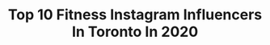 ---
title: Top 10 Fitness Instagram Influencers In Toronto In 2020
description: >-
  Find top fitness Instagram influencers in Toronto in 2020. Most popular hashtags: #fitness #toronto #gymlife #nature.
platform: Instagram
profiles:
  - username: "ayenomz"
    fullname: >-
      Irene | Food & Lifestyle
    location: "Canada"
    followers: 3743
    engagement: 2617
    commentsToLikes: 0.532725
    id: ck5zu6zoi1swj0i14dsezsu7h
    verified: false
    hashtags: "#globallylocal, #birthday, #chatimecanada, #sweatypic"
  - username: "mr.tallrock"
    fullname: >-
      Menswear | Lifestyle | Fitness
    location: "Canada"
    followers: 2870
    engagement: 1744
    commentsToLikes: 0.347701
    id: ck9wf6pejnfdq0j78tkcma5xd
    verified: false
    hashtags: "#ossingtonstrip, #fatherslove, #joefreshkids, #guysfashion"
  - username: "mybollywoodbody"
    fullname: >-
      The Before and After Expert!
    location: "Canada"
    followers: 157939
    engagement: 310
    commentsToLikes: 0.030840
    id: ck6tn5xw7975r0j71o0xpv5lj
    verified: true
    hashtags: "#sidhasadajatt, #supplements, #daddysgirls, #bestdubbingever"
  - username: "pickeringfitness"
    fullname: >-
      Christopher Pickering
    location: "Canada"
    followers: 26890
    engagement: 203
    commentsToLikes: 0.086315
    id: ckaozztbpo5fv0i78iqghlmda
    verified: false
    hashtags: "#zyzz, #nature, #mixer, #summer2020"
  - username: "eat.fit.enjoy"
    fullname: >-
      🥑FOOD, FITNESS AND MORE👌🏻
    location: "Canada"
    followers: 11073
    engagement: 775
    commentsToLikes: 0.035408
    id: ck8t9ca17nknz0j78izig47xc
    verified: false
    hashtags: "#saltlife, #bluecirclefoods, #sponsored, #officialbuiltbarreview"
  - username: "mariapapadakiss"
    fullname: >-
      Maria Papadakis
    location: "Canada"
    followers: 5018
    engagement: 2191
    commentsToLikes: 0.034062
    id: ck5bw8ylgl8e70i11csi5gtz1
    verified: false
    hashtags: "#gymlife, #mlssoccer, #nike, #selflove"
  - username: "chrismark2x"
    fullname: >-
      Chris Mark
    location: "Canada"
    followers: 5516
    engagement: 816
    commentsToLikes: 0.045832
    id: ckaowsj53a9a30i78lt7i2nxh
    verified: false
    hashtags: "#tricking, #acrobatics, #family, #robin"
  - username: "thevogueaholic_vasudha"
    fullname: >-
      Vasudha Dembla
    location: "Canada"
    followers: 32274
    engagement: 205
    commentsToLikes: 0.057038
    id: ck14j2fwiiajl0i19fhsvyftf
    verified: false
    hashtags: "#hope, #fitnessclothes, #faith, #softhair"
  - username: "brian_neyugn"
    fullname: >-
      🌴🎥📸🎞
    location: "Canada"
    followers: 7312
    engagement: 489
    commentsToLikes: 0.076658
    id: ck8t5u831b9w20j78ui39ngsk
    verified: false
    hashtags: "#brakemeansgofaster, #earthday, #thecolorbundlegiveaway"
  - username: "phantamos"
    fullname: >-
      Phantabae✨
    location: "Canada"
    followers: 72555
    engagement: 726
    commentsToLikes: 0.034265
    id: ck15qru1w4brm0i19k4o3vyoi
    verified: false
    hashtags: "#recoveraustralia"
---